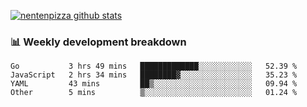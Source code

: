 [![nentenpizza github stats](https://github-readme-stats.vercel.app/api?username=nentenpizza&count_private=true)](https://github.com/anuraghazra/github-readme-stats)

### 📊 Weekly development breakdown
<!--START_SECTION:waka-->

```text
Go           3 hrs 49 mins   █████████████░░░░░░░░░░░░   52.39 %
JavaScript   2 hrs 34 mins   ████████▓░░░░░░░░░░░░░░░░   35.23 %
YAML         43 mins         ██▒░░░░░░░░░░░░░░░░░░░░░░   09.94 %
Other        5 mins          ▒░░░░░░░░░░░░░░░░░░░░░░░░   01.24 %
```

<!--END_SECTION:waka-->

